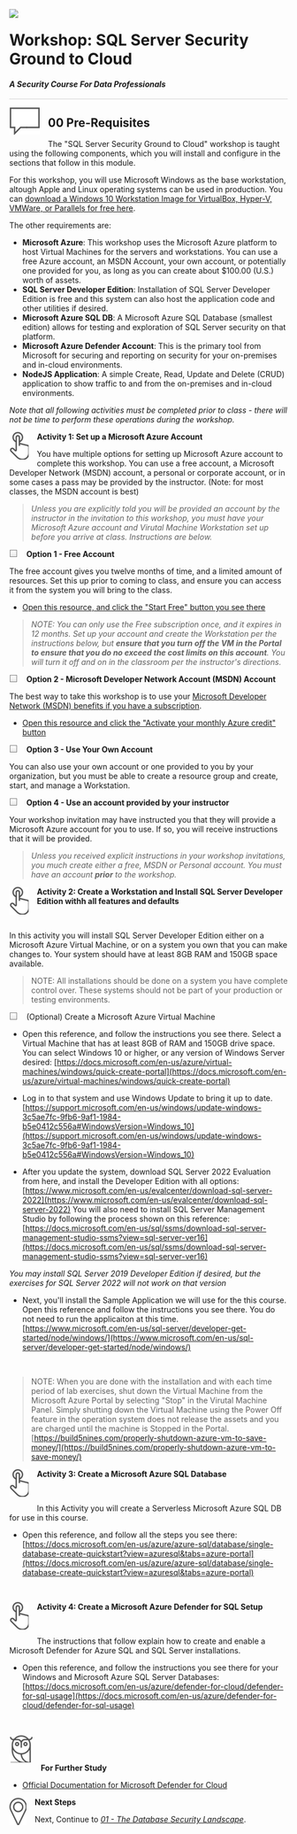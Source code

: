 <img style="float: left; margin: 0px 15px 15px 0px;" src="https://raw.githubusercontent.com/microsoft/sqlworkshops/master/graphics/Lock-2.png">

# Workshop: SQL Server Security Ground to Cloud

#### <i>A Security Course For Data Professionals</i>

<p style="border-bottom: 1px solid lightgrey;"></p>

<img style="float: left; margin: 0px 15px 15px 0px;" src="../graphics/textbubble.png"> <h2>00 Pre-Requisites</h2>

The "SQL Server Security Ground to Cloud" workshop is taught using the following components, which you will install and configure in the sections that follow in this module.

For this workshop, you will use Microsoft Windows as the base workstation, altough Apple and Linux operating systems can be used in production. You can <a href="https://developer.microsoft.com/en-us/windows/downloads/virtual-machines" target="_blank">download a Windows 10 Workstation Image for VirtualBox, Hyper-V, VMWare, or Parallels for free here</a>.

The other requirements are:

- **Microsoft Azure**: This workshop uses the Microsoft Azure platform to host Virtual Machines for the servers and workstations. You can use a free Azure account, an MSDN Account, your own account, or potentially one provided for you, as long as you can create about $100.00 (U.S.) worth of assets.
- **SQL Server Developer Edition**: Installation of SQL Server Developer Edition is free and this system can also host the application code and other utilities if desired. 
- **Microsoft Azure SQL DB**: A Microsoft Azure SQL Database (smallest edition) allows for testing and exploration of SQL Server security on that platform.
- **Microsoft Azure Defender Account**: This is the primary tool from Microsoft for securing and reporting on security for your on-premises and in-cloud environments. 
- **NodeJS Application**: A simple Create, Read, Update and Delete (CRUD) application to show traffic to and from the on-premises and in-cloud environments. 


*Note that all following activities must be completed prior to class - there will not be time to perform these operations during the workshop.*

<p><img style="float: left; margin: 0px 15px 15px 0px;" src="../graphics/point1.png"><b>Activity 1: Set up a Microsoft Azure Account</b></p>

You have multiple options for setting up Microsoft Azure account to complete this workshop. You can use a free account, a Microsoft Developer Network (MSDN) account, a personal or corporate account, or in some cases a pass may be provided by the instructor. (Note: for most classes, the MSDN account is best)

> *Unless you are explicitly told you will be provided an account by the instructor in the invitation to this workshop, you must have your Microsoft Azure account and Virutal Machine Workstation set up before you arrive at class. Instructions are below.*

<p><img style="float: left; margin: 0px 15px 15px 0px;" src="../graphics/checkbox.png"><b>Option 1 - Free Account</b></p>

The free account gives you twelve months of time, and a limited amount of resources. Set this up prior to coming to class, and ensure you can access it from the system you will bring to the class.

- [Open this resource, and click the "Start Free" button you see there](https://azure.microsoft.com/en-us/free/)

> *NOTE: You can only use the Free subscription once, and it expires in 12 months. Set up your account and create the Workstation per the instructions below, but **ensure that you turn off the VM in the Portal to ensure that you do no exceed the cost limits on this account**. You will turn it off and on in the classroom per the instructor's directions.*

<p><img style="float: left; margin: 0px 15px 15px 0px;" src="../graphics/checkbox.png"><b>Option 2 - Microsoft Developer Network Account (MSDN) Account</b></p>

The best way to take this workshop is to use your [Microsoft Developer Network (MSDN) benefits if you have a subscription](https://marketplace.visualstudio.com/subscriptions).

- [Open this resource and click the "Activate your monthly Azure credit" button](https://azure.microsoft.com/en-us/pricing/member-offers/credit-for-visual-studio-subscribers/)

<p><img style="float: left; margin: 0px 15px 15px 0px;" src="../graphics/checkbox.png"><b>Option 3 - Use Your Own Account</b></p>

You can also use your own account or one provided to you by your organization, but you must be able to create a resource group and create, start, and manage a Workstation. 

<p><img style="float: left; margin: 0px 15px 15px 0px;" src="../graphics/checkbox.png"><b>Option 4 - Use an account provided by your instructor</b></p>

Your workshop invitation may have instructed you that they will provide a Microsoft Azure account for you to use. If so, you will receive instructions that it will be provided.

> *Unless you received explicit instructions in your workshop invitations, you much create either a free, MSDN or Personal account. You must have an account **prior** to the workshop.*

<p><img style="float: left; margin: 0px 15px 15px 0px;" src="../graphics/point1.png"><b>Activity 2: Create a Workstation and Install SQL Server Developer Edition withh all features and defaults</b></p>
<br>

In this activity you will install SQL Server Developer Edition either on a Microsoft Azure Virtual Machine, or on a system you own that you can make changes to. Your system should have at least 8GB RAM and 150GB space available. 

> NOTE: All installations should be done on a system you have complete control over. These systems should not be part of your production or testing environments.

<p><img style="float: left; margin: 0px 15px 15px 0px;" src="../graphics/checkbox.png">(Optional) Create a Microsoft Azure Virtual Machine<p>

- Open this reference, and follow the instructions you see there. Select a Virtual Machine that has at least 8GB of RAM and 150GB drive space. You can select Windows 10 or higher, or any version of Windows Server desired: [https://docs.microsoft.com/en-us/azure/virtual-machines/windows/quick-create-portal](https://docs.microsoft.com/en-us/azure/virtual-machines/windows/quick-create-portal)
    
- Log in to that system and use Windows Update to bring it up to date. [https://support.microsoft.com/en-us/windows/update-windows-3c5ae7fc-9fb6-9af1-1984-b5e0412c556a#WindowsVersion=Windows_10](https://support.microsoft.com/en-us/windows/update-windows-3c5ae7fc-9fb6-9af1-1984-b5e0412c556a#WindowsVersion=Windows_10)
    
- After you update the system, download SQL Server 2022 Evaluation from here, and install the Developer Edition with all options: [https://www.microsoft.com/en-us/evalcenter/download-sql-server-2022](https://www.microsoft.com/en-us/evalcenter/download-sql-server-2022) You will also need to install SQL Server Management Studio by following the process shown on this reference: [https://docs.microsoft.com/en-us/sql/ssms/download-sql-server-management-studio-ssms?view=sql-server-ver16](https://docs.microsoft.com/en-us/sql/ssms/download-sql-server-management-studio-ssms?view=sql-server-ver16) 
    
 *You may install SQL Server 2019 Developer Edition if desired, but the exercises for SQL Server 2022 will not work on that version*
    
- Next, you'll install the Sample Application we will use for the this course. Open this reference and follow the instructions you see there. You do not need to run the applicaiton at this time. [https://www.microsoft.com/en-us/sql-server/developer-get-started/node/windows/](https://www.microsoft.com/en-us/sql-server/developer-get-started/node/windows/)

<br>
 
> NOTE: When you are done with the installation and with each time period of lab exercises, shut down the Virtual Machine from the Microsoft Azure Portal by selecting "Stop" in the Virutal Machine Panel. Simply shutting down the Virtual Machine using the Power Off feature in the operation system does not release the assets and you are charged until the machine is Stopped in the Portal. [https://build5nines.com/properly-shutdown-azure-vm-to-save-money/](https://build5nines.com/properly-shutdown-azure-vm-to-save-money/) 
    
<p><img style="float: left; margin: 0px 15px 15px 0px;" src="../graphics/point1.png"><b>Activity 3: Create a Microsoft Azure SQL Database</b></p>
<br>

In this Activity you will create a Serverless Microsoft Azure SQL DB for use in this course. 
- Open this reference, and follow all the steps you see there: [https://docs.microsoft.com/en-us/azure/azure-sql/database/single-database-create-quickstart?view=azuresql&tabs=azure-portal](https://docs.microsoft.com/en-us/azure/azure-sql/database/single-database-create-quickstart?view=azuresql&tabs=azure-portal)

<br>

<p><img style="float: left; margin: 0px 15px 15px 0px;" src="../graphics/point1.png"><b>Activity 4: Create a Microsoft Azure Defender for SQL Setup</b></p>
<br>

The instructions that follow explain how to create and enable a Microsoft Defender for Azure SQL and SQL Server installations. 

- Open this reference, and follow the instructions you see there for your Windows and Microsoft Azure SQL Server Databases: [https://docs.microsoft.com/en-us/azure/defender-for-cloud/defender-for-sql-usage](https://docs.microsoft.com/en-us/azure/defender-for-cloud/defender-for-sql-usage)

<br>

<p><img style="margin: 0px 15px 15px 0px;" src="../graphics/owl.png"><b>For Further Study</b></p>
<ul>
    <li><a href="[url](https://docs.microsoft.com/en-us/azure/defender-for-cloud/)" target="_blank">Official Documentation for Microsoft Defender for Cloud</a></li>
</ul>

<p><img style="float: left; margin: 0px 15px 15px 0px;" src="../graphics/geopin.png"><b >Next Steps</b></p>

Next, Continue to <a href="[url](https://github.com/David-Seis/SecureYourAzureData/blob/main/SQLSecurity/01%20-%20SecurityLandscape.md)" target="_blank"><i> 01 - The Database Security Landscape</i></a>.
